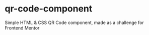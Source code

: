 # qr-code-component
Simple HTML &amp; CSS QR Code component, made as a challenge for Frontend Mentor
